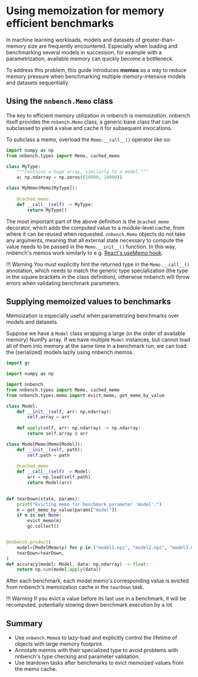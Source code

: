 # Using memoization for memory efficient benchmarks

In machine learning workloads, models and datasets of greater-than-memory size are frequently encountered.
Especially when loading and benchmarking several models in succession, for example with a parametrization, available memory can quickly become a bottleneck.

To address this problem, this guide introduces **memos** as a way to reduce memory pressure when benchmarking multiple memory-intensive models and datasets sequentially.

## Using the `nnbench.Memo` class
The key to efficient memory utilization in nnbench is _memoization_.
nnbench itself provides the `nnbench.Memo` class, a generic base class that can be subclassed to yield a value and cache it for subsequent invocations.

To subclass a memo, overload the `Memo.__call__()` operator like so:

```python
import numpy as np
from nnbench.types import Memo, cached_memo

class MyType:
    """Contains a huge array, similarly to a model."""
    a: np.ndarray = np.zeros((10000, 10000))

class MyMemo(Memo[MyType]):
    
    @cached_memo
    def __call__(self) -> MyType:
        return MyType()
```

The most important part of the above definition is the `@cached_memo` decorator, which adds the computed value to a module-level cache, from where it can be reused when requested.
`nnbench.Memo` objects do not take any arguments, meaning that all external state necessary to compute the value needs to be passed in the `Memo.__init__()` function.
In this way, nnbench's memos work similarly to e.g. [React's useMemo hook](https://react.dev/reference/react/useMemo).

!!! Warning
    You must explicitly hint the returned type in the `Memo.__call__()` annotation, which needs to match the generic type specialization (the type in the square brackets in the class definition),
    otherwise nnbench will throw errors when validating benchmark parameters.

## Supplying memoized values to benchmarks

Memoization is especially useful when parametrizing benchmarks over models and datasets.

Suppose we have a `Model` class wrapping a large (in the order of available memory) NumPy array.
If we have multiple `Model` instances, but cannot load all of them into memory at the same time in a benchmark run, we can load the (serialized) models lazily using nnbench memos.

```python
import gc

import numpy as np

import nnbench
from nnbench.types import Memo, cached_memo
from nnbench.types.memo import evict_memo, get_memo_by_value

class Model:
    def __init__(self, arr: np.ndarray):
        self.array = arr
    
    def apply(self, arr: np.ndarray) -> np.ndarray:
        return self.array @ arr

class ModelMemo(Memo[Model]):
    def __init__(self, path):
        self.path = path
    
    @cached_memo
    def __call__(self) -> Model:
        arr = np.load(self.path)
        return Model(arr)
    

def tearDown(state, params):
    print("Evicting memo for benchmark parameter 'model':")
    m = get_memo_by_value(params["model"])
    if m is not None:
        evict_memo(m)
        gc.collect()


@nnbench.product(
    model=[ModelMemo(p) for p in ("model1.npz", "model2.npz", "model3.npz")],
    tearDown=tearDown,
)
def accuracy(model: Model, data: np.ndarray) -> float:
    return np.sum(model.apply(data))
```

After each benchmark, each model memo's corresponding value is evicted from nnbench's memoization cache in the `tearDown` task.

!!! Warning
    If you evict a value before its last use in a benchmark, it will be recomputed, potentially slowing down benchmark execution by a lot.

## Summary

- Use `nnbench.Memo`s to lazy-load and explicitly control the lifetime of objects with large memory footprint.
- Annotate memos with their specialized type to avoid problems with nnbench's type checking and parameter validation. 
- Use teardown tasks after benchmarks to evict memoized values from the memo cache.
